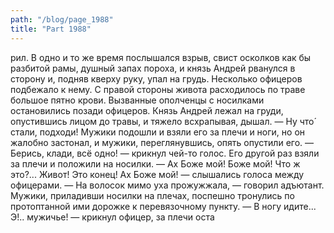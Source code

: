 ```yaml
---
path: "/blog/page_1988"
title: "Part 1988"
---
```


рил. В одно и то же время послышался взрыв, свист осколков как бы разбитой рамы, душный запах пороха, и князь Андрей рванулся в сторону и, подняв кверху руку, упал на грудь.
Несколько офицеров подбежало к нему. С правой стороны живота расходилось по траве большое пятно крови.
Вызванные ополченцы с носилками остановились позади офицеров. Князь Андрей лежал на груди, опустившись лицом до травы, и тяжело всхрапывая, дышал.
— Ну что́ стали, подходи!
Мужики подошли и взяли его за плечи и ноги, но он жалобно застонал, и мужики, переглянувшись, опять опустили его.
— Берись, клади, всё одно! — крикнул чей-то голос. Его другой раз взяли за плечи и положили на носилки.
— Ах Боже мой! Боже мой! Что ж это?... Живот! Это конец! Ах Боже мой! — слышались голоса между офицерами. — На волосок мимо уха прожужжала, — говорил адъютант. Мужики, приладивши носилки на плечах, поспешно тронулись по протоптанной ими дорожке к перевязочному пункту.
— В ногу идите... Э!.. мужичье! — крикнул офицер, за плечи оста
